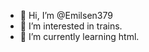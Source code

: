 - 👋 Hi, I’m @Emilsen379
- 👀 I’m interested in trains.
- 🌱 I’m currently learning html.

<!---
Emilsen379/Emilsen379 is a ✨ special ✨ repository because its `README.md` (this file) appears on your GitHub profile.
You can click the Preview link to take a look at your changes.
--->
